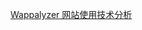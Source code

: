 <!--
 * @Date: 2022-09-27
 * @Author: 马晓川 724503670@qq.com
 * @LastEditors: 马晓川 724503670@qq.com
 * @LastEditTime: 2022-09-27
 * @Description: 
-->
[Wappalyzer 网站使用技术分析](https://chrome.google.com/webstore/detail/wappalyzer-technology-pro/gppongmhjkpfnbhagpmjfkannfbllamg/related?hl=zh-CN)